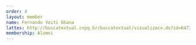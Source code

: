 ```yaml
---
order: 4
layout: member
name: Fernando Yoiti Obana
lattes: http://buscatextual.cnpq.br/buscatextual/visualizacv.do?id=K4734824E1
membership: Alumni
---
```

